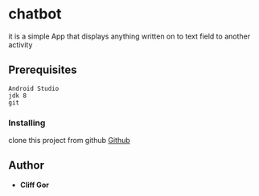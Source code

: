 # chatbot
it is a simple App that displays anything written on to text field to another activity

## Prerequisites
```
Android Studio
jdk 8
git
```


### Installing
clone this project from github [Github](https://github.com/cliffgor/chatbot)

## Author

* **Cliff Gor**
